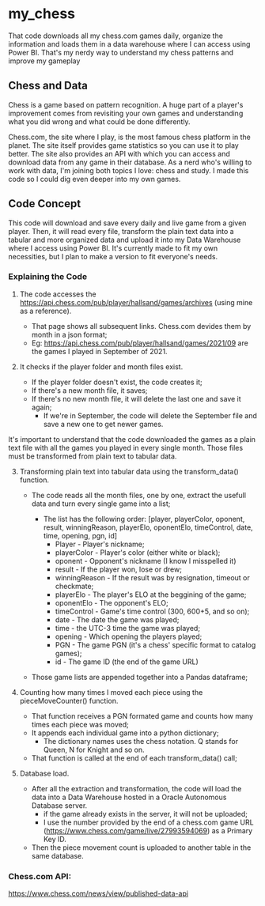 # my_chess
That code downloads all my chess.com games daily, organize the information and loads them in a data warehouse where I can access using Power BI. That's my nerdy way to understand my chess patterns and improve my gameplay

## Chess and Data

Chess is a game based on pattern recognition. A huge part of a player's improvement comes from revisiting your own games and understanding what you did wrong and what could be done differently.

Chess.com, the site where I play, is the most famous chess platform in the planet. The site itself provides game statistics so you can use it to play better. The site also provides an API with which you can access and download data from any game in their database. As a nerd who's willing to work with data, I'm joining both topics I love: chess and study. I made this code so I could dig even deeper into my own games.

## Code Concept

This code will download and save every daily and live game from a given player. Then, it will read every file, transform the plain text data into a tabular and more organized data and upload it into my Data Warehouse where I access using Power BI. It's currently made to fit my own necessities, but I plan to make a version to fit everyone's needs.

### Explaining the Code

1. The code accesses the https://api.chess.com/pub/player/hallsand/games/archives (using mine as a reference).
    - That page shows all subsequent links. Chess.com devides them by month in a json format;
    - Eg: https://api.chess.com/pub/player/hallsand/games/2021/09 are the games I played in September of 2021.
  
2. It checks if the player folder and month files exist.
    - If the player folder doesn't exist, the code creates it;
    - If there's a new month file, it saves;
    - If there's no new month file, it will delete the last one and save it again;
       - If we're in September, the code will delete the September file and save a new one to get newer games.

It's important to understand that the code downloaded the games as a plain text file with all the games you played in every single month. Those files must be transformed from plain text to tabular data.
      
3. Transforming plain text into tabular data using the transform_data() function.
    - The code reads all the month files, one by one, extract the usefull data and turn every single game into a list;
       - The list has the following order: [player, playerColor, oponent, result, winningReason, playerElo, oponentElo, timeControl, date, time, opening, pgn, id]
           - Player - Player's nickname;
           - playerColor - Player's color (either white or black);
           - oponent - Opponent's nickname (I know I misspelled it)
           - result - If the player won, lose or drew;
           - winningReason - If the result was by resignation, timeout or checkmate;
           - playerElo - The player's ELO at the beggining of the game;
           - oponentElo - The opponent's ELO;
           - timeControl - Game's time control (300, 600+5, and so on);
           - date - The date the game was played;
           - time - the UTC-3 time the game was played;
           - opening - Which opening the players played;
           - PGN - The game PGN (it's a chess' specific format to catalog games);
           - id - The game ID (the end of the game URL)
                   
    - Those game lists are appended together into a Pandas dataframe;

4. Counting how many times I moved each piece using the pieceMoveCounter() function.
    - That function receives a PGN formated game and counts how many times each piece was moved;
    - It appends each individual game into a python dictionary; 
       - The dictionary names uses the chess notation. Q stands for Queen, N for Knight and so on.
    - That function is called at the end of each transform_data() call;
    
5. Database load.
    - After all the extraction and transformation, the code will load the data into a Data Warehouse hosted in a Oracle Autonomous Database server.
       - if the game already exists in the server, it will not be uploaded;
       - I use the number provided by the end of a chess.com game URL (https://www.chess.com/game/live/27993594069) as a Primary Key ID.
    - Then the piece movement count is uploaded to another table in the same database.

### Chess.com API:

https://www.chess.com/news/view/published-data-api
